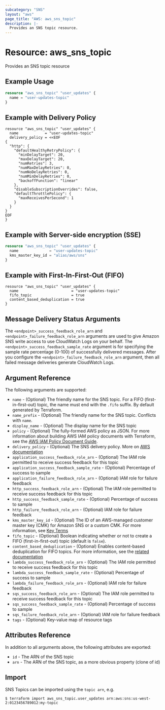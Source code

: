 ```yaml
---
subcategory: "SNS"
layout: "aws"
page_title: "AWS: aws_sns_topic"
description: |-
  Provides an SNS topic resource.
---
```


# Resource: aws_sns_topic

Provides an SNS topic resource

## Example Usage

```terraform
resource "aws_sns_topic" "user_updates" {
  name = "user-updates-topic"
}
```

## Example with Delivery Policy

```hcl
resource "aws_sns_topic" "user_updates" {
  name            = "user-updates-topic"
  delivery_policy = <<EOF
{
  "http": {
    "defaultHealthyRetryPolicy": {
      "minDelayTarget": 20,
      "maxDelayTarget": 20,
      "numRetries": 3,
      "numMaxDelayRetries": 0,
      "numNoDelayRetries": 0,
      "numMinDelayRetries": 0,
      "backoffFunction": "linear"
    },
    "disableSubscriptionOverrides": false,
    "defaultThrottlePolicy": {
      "maxReceivesPerSecond": 1
    }
  }
}
EOF
}
```

## Example with Server-side encryption (SSE)

```terraform
resource "aws_sns_topic" "user_updates" {
  name              = "user-updates-topic"
  kms_master_key_id = "alias/aws/sns"
}
```

## Example with First-In-First-Out (FIFO)

```hcl
resource "aws_sns_topic" "user_updates" {
  name                        = "user-updates-topic"
  fifo_topic                  = true
  content_based_deduplication = true
}
```

## Message Delivery Status Arguments

The `<endpoint>_success_feedback_role_arn` and `<endpoint>_failure_feedback_role_arn` arguments are used to give Amazon SNS write access to use CloudWatch Logs on your behalf. The `<endpoint>_success_feedback_sample_rate` argument is for specifying the sample rate percentage (0-100) of successfully delivered messages. After you configure the  `<endpoint>_failure_feedback_role_arn` argument, then all failed message deliveries generate CloudWatch Logs.

## Argument Reference

The following arguments are supported:

* `name` - (Optional) The friendly name for the SNS topic. For a FIFO (first-in-first-out) topic, the name must end with the `.fifo` suffix. By default generated by Terraform.
* `name_prefix` - (Optional) The friendly name for the SNS topic. Conflicts with `name`.
* `display_name` - (Optional) The display name for the SNS topic
* `policy` - (Optional) The fully-formed AWS policy as JSON. For more information about building AWS IAM policy documents with Terraform, see the [AWS IAM Policy Document Guide](https://learn.hashicorp.com/terraform/aws/iam-policy).
* `delivery_policy` - (Optional) The SNS delivery policy. More on [AWS documentation](https://docs.aws.amazon.com/sns/latest/dg/DeliveryPolicies.html)
* `application_success_feedback_role_arn` - (Optional) The IAM role permitted to receive success feedback for this topic
* `application_success_feedback_sample_rate` - (Optional) Percentage of success to sample
* `application_failure_feedback_role_arn` - (Optional) IAM role for failure feedback
* `http_success_feedback_role_arn` - (Optional) The IAM role permitted to receive success feedback for this topic
* `http_success_feedback_sample_rate` - (Optional) Percentage of success to sample
* `http_failure_feedback_role_arn` - (Optional) IAM role for failure feedback
* `kms_master_key_id` - (Optional) The ID of an AWS-managed customer master key (CMK) for Amazon SNS or a custom CMK. For more information, see [Key Terms](https://docs.aws.amazon.com/sns/latest/dg/sns-server-side-encryption.html#sse-key-terms)
* `fifo_topic` - (Optional) Boolean indicating whether or not to create a FIFO (first-in-first-out) topic (default is `false`).
* `content_based_deduplication` - (Optional) Enables content-based deduplication for FIFO topics. For more information, see the [related documentation](https://docs.aws.amazon.com/sns/latest/dg/fifo-message-dedup.html)
* `lambda_success_feedback_role_arn` - (Optional) The IAM role permitted to receive success feedback for this topic
* `lambda_success_feedback_sample_rate` - (Optional) Percentage of success to sample
* `lambda_failure_feedback_role_arn` - (Optional) IAM role for failure feedback
* `sqs_success_feedback_role_arn` - (Optional) The IAM role permitted to receive success feedback for this topic
* `sqs_success_feedback_sample_rate` - (Optional) Percentage of success to sample
* `sqs_failure_feedback_role_arn` - (Optional) IAM role for failure feedback
* `tags` - (Optional) Key-value map of resource tags

## Attributes Reference

In addition to all arguments above, the following attributes are exported:

* `id` - The ARN of the SNS topic
* `arn` - The ARN of the SNS topic, as a more obvious property (clone of id)

## Import

SNS Topics can be imported using the `topic arn`, e.g.

```
$ terraform import aws_sns_topic.user_updates arn:aws:sns:us-west-2:0123456789012:my-topic
```
